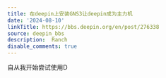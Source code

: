 ```yaml
---
title: 在deepin上安装GNS3让deepin成为主力机
date: '2024-08-10'
linkTitle: https://bbs.deepin.org/en/post/276338
source: deepin_bbs
description:  Ranch 
disable_comments: true
---
```

自从我开始尝试使用D
